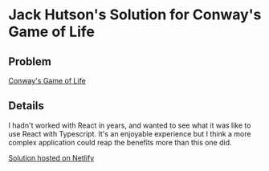 # Jack Hutson's Solution for Conway's Game of Life

## Problem

[Conway's Game of Life](https://en.wikipedia.org/wiki/Conway%27s_Game_of_Life)

## Details

I hadn't worked with React in years, and wanted to see what it was like to use React with Typescript.  It's an enjoyable experience but I think a more complex application could reap the benefits more than this one did.

[Solution hosted on Netlify](https://dazzling-goldberg-6ac7d5.netlify.app/)